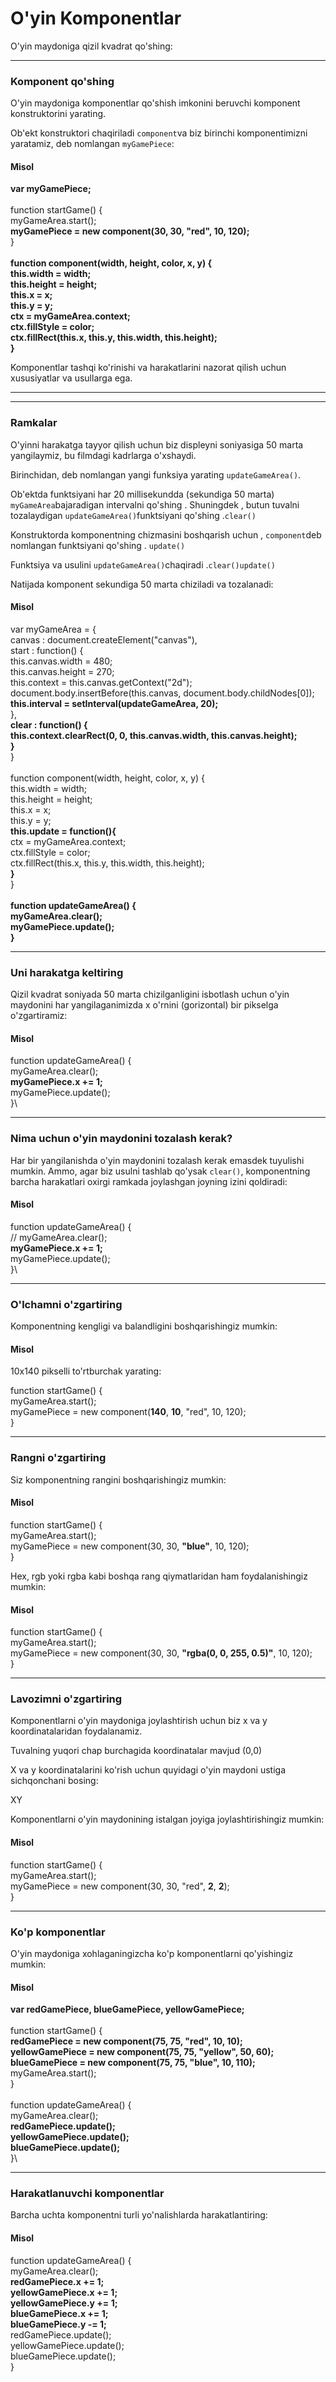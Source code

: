 # O'yin Komponentlar

O'yin maydoniga qizil kvadrat qo'shing:

***

### Komponent qo'shing

O'yin maydoniga komponentlar qo'shish imkonini beruvchi komponent konstruktorini yarating.

Ob'ekt konstruktori chaqiriladi `component`va biz birinchi komponentimizni yaratamiz, deb nomlangan `myGamePiece`:

#### Misol

**var myGamePiece;**\
\
function startGame() {\
&#x20; myGameArea.start();\
&#x20; **myGamePiece = new component(30, 30, "red", 10, 120);**\
}\
\
**function component(width, height, color, x, y) {**\
&#x20; **this.width = width;**\
&#x20; **this.height = height;**\
&#x20; **this.x = x;**\
&#x20; **this.y = y;**\
&#x20; **ctx = myGameArea.context;**\
&#x20; **ctx.fillStyle = color;**\
&#x20; **ctx.fillRect(this.x, this.y, this.width, this.height);**\
**}**

Komponentlar tashqi ko'rinishi va harakatlarini nazorat qilish uchun xususiyatlar va usullarga ega.

***

***

### Ramkalar

O'yinni harakatga tayyor qilish uchun biz displeyni soniyasiga 50 marta yangilaymiz, bu filmdagi kadrlarga o'xshaydi.

Birinchidan, deb nomlangan yangi funksiya yarating `updateGameArea()`.

Ob'ektda funktsiyani har 20 millisekundda (sekundiga 50 marta) `myGameArea`bajaradigan intervalni qo'shing . Shuningdek , butun tuvalni tozalaydigan `updateGameArea()`funktsiyani qo'shing .`clear()`

Konstruktorda komponentning chizmasini boshqarish uchun , `component`deb nomlangan funktsiyani qo'shing . `update()`

Funktsiya va usulini `updateGameArea()`chaqiradi .`clear()update()`

Natijada komponent sekundiga 50 marta chiziladi va tozalanadi:

#### Misol

var myGameArea = {\
&#x20; canvas : document.createElement("canvas"),\
&#x20; start : function() {\
&#x20;   this.canvas.width = 480;\
&#x20;   this.canvas.height = 270;\
&#x20;   this.context = this.canvas.getContext("2d");\
&#x20;   document.body.insertBefore(this.canvas, document.body.childNodes\[0]);\
&#x20;   **this.interval = setInterval(updateGameArea, 20);**\
&#x20; },\
&#x20; **clear : function() {**\
&#x20;   **this.context.clearRect(0, 0, this.canvas.width, this.canvas.height);**\
&#x20; **}**\
}\
\
function component(width, height, color, x, y) {\
&#x20; this.width = width;\
&#x20; this.height = height;\
&#x20; this.x = x;\
&#x20; this.y = y;\
&#x20; **this.update = function(){**\
&#x20;   ctx = myGameArea.context;\
&#x20;   ctx.fillStyle = color;\
&#x20;   ctx.fillRect(this.x, this.y, this.width, this.height);\
&#x20; **}**\
}\
\
**function updateGameArea() {**\
&#x20; **myGameArea.clear();**\
&#x20; **myGamePiece.update();**\
**}**

***

### Uni harakatga keltiring

Qizil kvadrat soniyada 50 marta chizilganligini isbotlash uchun o'yin maydonini har yangilaganimizda x o'rnini (gorizontal) bir pikselga o'zgartiramiz:

#### Misol

function updateGameArea() {\
&#x20; myGameArea.clear();\
&#x20; **myGamePiece.x += 1;**\
&#x20; myGamePiece.update();\
}\


***

### Nima uchun o'yin maydonini tozalash kerak?

Har bir yangilanishda o'yin maydonini tozalash kerak emasdek tuyulishi mumkin. Ammo, agar biz usulni tashlab qo'ysak `clear()`, komponentning barcha harakatlari oxirgi ramkada joylashgan joyning izini qoldiradi:

#### Misol

function updateGameArea() {\
&#x20; // myGameArea.clear();\
&#x20; **myGamePiece.x += 1;**\
&#x20; myGamePiece.update();\
}\


***

### O'lchamni o'zgartiring

Komponentning kengligi va balandligini boshqarishingiz mumkin:

#### Misol

10x140 pikselli to'rtburchak yarating:

function startGame() {\
&#x20; myGameArea.start();\
&#x20; myGamePiece = new component(**140**, **10**, "red", 10, 120);\
}

***

### Rangni o'zgartiring

Siz komponentning rangini boshqarishingiz mumkin:

#### Misol

function startGame() {\
&#x20; myGameArea.start();\
&#x20; myGamePiece = new component(30, 30, **"blue"**, 10, 120);\
}

Hex, rgb yoki rgba kabi boshqa rang qiymatlaridan ham foydalanishingiz mumkin:

#### Misol

function startGame() {\
&#x20; myGameArea.start();\
&#x20; myGamePiece = new component(30, 30, **"rgba(0, 0, 255, 0.5)"**, 10, 120);\
}

***

### Lavozimni o'zgartiring

Komponentlarni o'yin maydoniga joylashtirish uchun biz x va y koordinatalaridan foydalanamiz.

Tuvalning yuqori chap burchagida koordinatalar mavjud (0,0)

X va y koordinatalarini ko'rish uchun quyidagi o'yin maydoni ustiga sichqonchani bosing:

XY

Komponentlarni o'yin maydonining istalgan joyiga joylashtirishingiz mumkin:

#### Misol

function startGame() {\
&#x20; myGameArea.start();\
&#x20; myGamePiece = new component(30, 30, "red", **2**, **2**);\
}

***

### Ko'p komponentlar

O'yin maydoniga xohlaganingizcha ko'p komponentlarni qo'yishingiz mumkin:

#### Misol

**var redGamePiece, blueGamePiece, yellowGamePiece;**\
\
function startGame() {\
&#x20; **redGamePiece = new component(75, 75, "red", 10, 10);**\
&#x20; **yellowGamePiece = new component(75, 75, "yellow", 50, 60);**\
&#x20; **blueGamePiece = new component(75, 75, "blue", 10, 110);**\
&#x20; myGameArea.start();\
}\
\
function updateGameArea() {\
&#x20; myGameArea.clear();\
&#x20; **redGamePiece.update();**\
&#x20; **yellowGamePiece.update();**\
&#x20; **blueGamePiece.update();**\
}\


***

### Harakatlanuvchi komponentlar

Barcha uchta komponentni turli yo'nalishlarda harakatlantiring:

#### Misol

function updateGameArea() {\
&#x20; myGameArea.clear();\
&#x20; **redGamePiece.x += 1;**\
&#x20; **yellowGamePiece.x += 1;**\
&#x20; **yellowGamePiece.y += 1;**\
&#x20; **blueGamePiece.x += 1;**\
&#x20; **blueGamePiece.y -= 1;**\
&#x20; redGamePiece.update();\
&#x20; yellowGamePiece.update();\
&#x20; blueGamePiece.update();\
}
